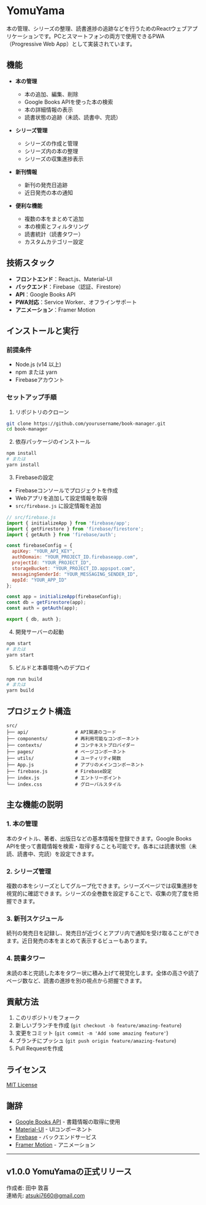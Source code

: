 # YomuYama

本の管理、シリーズの整理、読書進捗の追跡などを行うためのReactウェブアプリケーションです。PCとスマートフォンの両方で使用できるPWA（Progressive Web App）として実装されています。

## 機能

- **本の管理**
  - 本の追加、編集、削除
  - Google Books APIを使った本の検索
  - 本の詳細情報の表示
  - 読書状態の追跡（未読、読書中、完読）

- **シリーズ管理**
  - シリーズの作成と管理
  - シリーズ内の本の整理
  - シリーズの収集進捗表示

- **新刊情報**
  - 新刊の発売日追跡
  - 近日発売の本の通知

- **便利な機能**
  - 複数の本をまとめて追加
  - 本の検索とフィルタリング
  - 読書統計（読書タワー）
  - カスタムカテゴリー設定

## 技術スタック

- **フロントエンド**：React.js、Material-UI
- **バックエンド**：Firebase（認証、Firestore）
- **API**：Google Books API
- **PWA対応**：Service Worker、オフラインサポート
- **アニメーション**：Framer Motion

## インストールと実行

### 前提条件

- Node.js (v14 以上)
- npm または yarn
- Firebaseアカウント

### セットアップ手順

1. リポジトリのクローン

```bash
git clone https://github.com/yourusername/book-manager.git
cd book-manager
```

2. 依存パッケージのインストール

```bash
npm install
# または
yarn install
```

3. Firebaseの設定

- Firebaseコンソールでプロジェクトを作成
- Webアプリを追加して設定情報を取得
- `src/firebase.js` に設定情報を追加

```javascript
// src/firebase.js
import { initializeApp } from 'firebase/app';
import { getFirestore } from 'firebase/firestore';
import { getAuth } from 'firebase/auth';

const firebaseConfig = {
  apiKey: "YOUR_API_KEY",
  authDomain: "YOUR_PROJECT_ID.firebaseapp.com",
  projectId: "YOUR_PROJECT_ID",
  storageBucket: "YOUR_PROJECT_ID.appspot.com",
  messagingSenderId: "YOUR_MESSAGING_SENDER_ID",
  appId: "YOUR_APP_ID"
};

const app = initializeApp(firebaseConfig);
const db = getFirestore(app);
const auth = getAuth(app);

export { db, auth };
```

4. 開発サーバーの起動

```bash
npm start
# または
yarn start
```

5. ビルドと本番環境へのデプロイ

```bash
npm run build
# または
yarn build
```

## プロジェクト構造

```
src/
├── api/                 # API関連のコード
├── components/          # 再利用可能なコンポーネント
├── contexts/            # コンテキストプロバイダー
├── pages/               # ページコンポーネント
├── utils/               # ユーティリティ関数
├── App.js               # アプリのメインコンポーネント
├── firebase.js          # Firebase設定
├── index.js             # エントリーポイント
└── index.css            # グローバルスタイル
```

## 主な機能の説明

### 1. 本の管理

本のタイトル、著者、出版日などの基本情報を登録できます。Google Books APIを使って書籍情報を検索・取得することも可能です。各本には読書状態（未読、読書中、完読）を設定できます。

### 2. シリーズ管理

複数の本をシリーズとしてグループ化できます。シリーズページでは収集進捗を視覚的に確認できます。シリーズの全巻数を設定することで、収集の完了度を把握できます。

### 3. 新刊スケジュール

続刊の発売日を記録し、発売日が近づくとアプリ内で通知を受け取ることができます。近日発売の本をまとめて表示するビューもあります。

### 4. 読書タワー

未読の本と完読した本をタワー状に積み上げて視覚化します。全体の高さや読了ページ数など、読書の進捗を別の視点から把握できます。

## 貢献方法

1. このリポジトリをフォーク
2. 新しいブランチを作成 (`git checkout -b feature/amazing-feature`)
3. 変更をコミット (`git commit -m 'Add some amazing feature'`)
4. ブランチにプッシュ (`git push origin feature/amazing-feature`)
5. Pull Requestを作成

## ライセンス

[MIT License](LICENSE)

## 謝辞

- [Google Books API](https://developers.google.com/books) - 書籍情報の取得に使用
- [Material-UI](https://mui.com/) - UIコンポーネント
- [Firebase](https://firebase.google.com/) - バックエンドサービス
- [Framer Motion](https://www.framer.com/motion/) - アニメーション

---
v1.0.0 YomuYamaの正式リリース
---

作成者: 田中 敦喜  
連絡先: atsuki7660@gmail.com
